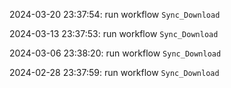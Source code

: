 2024-03-20 23:37:54: run workflow `Sync_Download` 

2024-03-13 23:37:53: run workflow `Sync_Download` 

2024-03-06 23:38:20: run workflow `Sync_Download` 

2024-02-28 23:37:59: run workflow `Sync_Download` 


